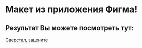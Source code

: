 # Макет из приложения Фигма!

## Результат Вы можете посмотреть тут:

[Сверстал, зацените](https://bondarkirill.github.io/Figma/)
